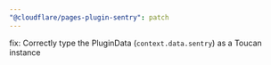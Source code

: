 ```yaml
---
"@cloudflare/pages-plugin-sentry": patch
---
```


fix: Correctly type the PluginData (`context.data.sentry`) as a Toucan instance
